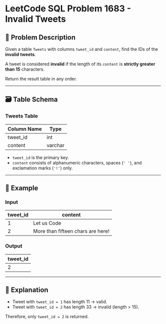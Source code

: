 # LeetCode SQL Problem 1683 - Invalid Tweets

## 📘 Problem Description

Given a table `Tweets` with columns `tweet_id` and `content`, find the IDs of the **invalid tweets**.

A tweet is considered **invalid** if the length of its `content` is **strictly greater than 15** characters.

Return the result table in any order.

---

## 🗃️ Table Schema

### Tweets Table

| Column Name | Type    |
|-------------|---------|
| tweet_id    | int     |
| content     | varchar |

- `tweet_id` is the primary key.
- `content` consists of alphanumeric characters, spaces (`' '`), and exclamation marks (`'!'`) only.

---

## 🧪 Example

### Input

| tweet_id | content                            |
|----------|----------------------------------|
| 1        | Let us Code                      |
| 2        | More than fifteen chars are here! |

### Output

| tweet_id |
|----------|
| 2        |

---

## 🧠 Explanation

- Tweet with `tweet_id = 1` has length 11 → valid.
- Tweet with `tweet_id = 2` has length 33 → invalid (length > 15).

Therefore, only `tweet_id = 2` is returned.
